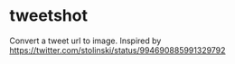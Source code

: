 # tweetshot
Convert a tweet url to image. Inspired by https://twitter.com/stolinski/status/994690885991329792
